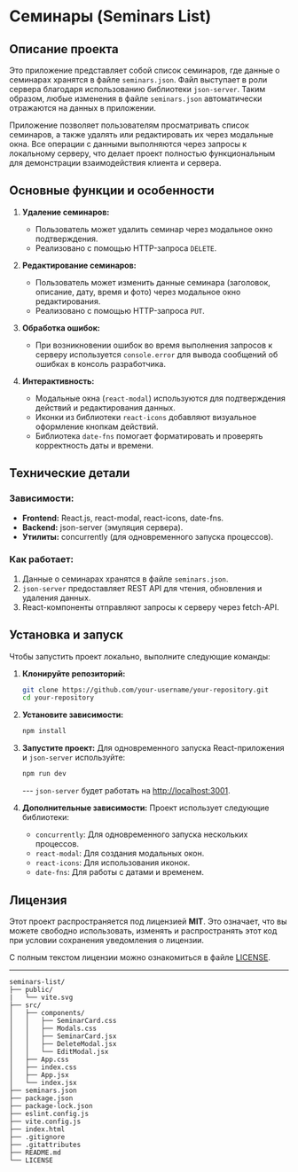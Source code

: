 # Семинары (Seminars List)

## Описание проекта

Это приложение представляет собой список семинаров, где данные о семинарах хранятся в файле `seminars.json`. Файл выступает в роли сервера благодаря использованию библиотеки `json-server`. Таким образом, любые изменения в файле `seminars.json` автоматически отражаются на данных в приложении.

Приложение позволяет пользователям просматривать список семинаров, а также удалять или редактировать их через модальные окна. Все операции с данными выполняются через запросы к локальному серверу, что делает проект полностью функциональным для демонстрации взаимодействия клиента и сервера.


## Основные функции и особенности

1. **Удаление семинаров:**
   - Пользователь может удалить семинар через модальное окно подтверждения.
   - Реализовано с помощью HTTP-запроса `DELETE`.

2. **Редактирование семинаров:**
   - Пользователь может изменить данные семинара (заголовок, описание, дату, время и фото) через модальное окно редактирования.
   - Реализовано с помощью HTTP-запроса `PUT`.

3. **Обработка ошибок:**
   - При возникновении ошибок во время выполнения запросов к серверу используется `console.error` для вывода сообщений об ошибках в консоль разработчика.

4. **Интерактивность:**
   - Модальные окна (`react-modal`) используются для подтверждения действий и редактирования данных.
   - Иконки из библиотеки `react-icons` добавляют визуальное оформление кнопкам действий.
   - Библиотека `date-fns` помогает форматировать и проверять корректность даты и времени.

## Технические детали

### Зависимости:
- **Frontend:** React.js, react-modal, react-icons, date-fns.
- **Backend:** json-server (эмуляция сервера).
- **Утилиты:** concurrently (для одновременного запуска процессов).

### Как работает:
1. Данные о семинарах хранятся в файле `seminars.json`.
2. `json-server` предоставляет REST API для чтения, обновления и удаления данных.
3. React-компоненты отправляют запросы к серверу через fetch-API.

## Установка и запуск

Чтобы запустить проект локально, выполните следующие команды:

1. **Клонируйте репозиторий:**
   ```bash
   git clone https://github.com/your-username/your-repository.git
   cd your-repository
   ```

2. **Установите зависимости:**
   ```bash
   npm install
   ```

3. **Запустите проект:**
   Для одновременного запуска React-приложения и `json-server` используйте:
   ```bash
   npm run dev
   ```

   --- `json-server` будет работать на [http://localhost:3001](http://localhost:3001).

4. **Дополнительные зависимости:**
   Проект использует следующие библиотеки:
   - `concurrently`: Для одновременного запуска нескольких процессов.
   - `react-modal`: Для создания модальных окон.
   - `react-icons`: Для использования иконок.
   - `date-fns`: Для работы с датами и временем.


## Лицензия

Этот проект распространяется под лицензией **MIT**. Это означает, что вы можете свободно использовать, изменять и распространять этот код при условии сохранения уведомления о лицензии.

С полным текстом лицензии можно ознакомиться в файле [LICENSE](https://github.com/Just-Danek/Seminars-list/blob/main/LICENSE.txt).

---


```
seminars-list/
├── public/
|	└── vite.svg
├── src/
│   ├── components/
│   │   ├── SeminarCard.css
│   │   ├── Modals.css
│   │   ├── SeminarCard.jsx
│   │   ├── DeleteModal.jsx
│   │   └── EditModal.jsx
│   ├── App.css
│   ├── index.css
│   ├── App.jsx
│   └── index.jsx
├── seminars.json
├── package.json
├── package-lock.json
├── eslint.config.js
├── vite.config.js
├── index.html
├── .gitignore
├── .gitattributes
├── README.md
└── LICENSE
```